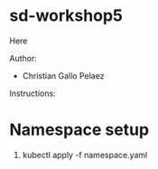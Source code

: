 # sd-workshop5
Here

Author:
- Christian Gallo Pelaez

Instructions:
# Namespace setup
1. kubectl apply -f namespace.yaml
